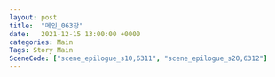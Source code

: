 ```yaml
---
layout: post
title:  "메인_063장"
date:   2021-12-15 13:00:00 +0000
categories: Main
Tags: Story Main
SceneCode: ["scene_epilogue_s10,6311", "scene_epilogue_s20,6312"]
---
```

